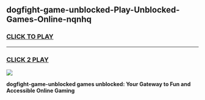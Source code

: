 
## dogfight-game-unblocked-Play-Unblocked-Games-Online-nqnhq
<h3>
<a href="https://premium76.site?title=dogfight-game-unblocked&ref=24A">CLICK TO PLAY</a></h3>
<hr>

<h3>
<a href="https://premium76.site?title=dogfight-game-unblocked&ref=24A">CLICK 2 PLAY</a>
  
</h3>

<a href="https://premium76.site?title=dogfight-game-unblocked&ref=24A"><img src="https://clearcache.store/games.png"></a>


**dogfight-game-unblocked games unblocked: Your Gateway to Fun and Accessible Online Gaming**
